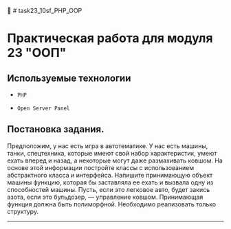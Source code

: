 🚀 # task23_10sf_PHP_OOP

# Практическая работа для модуля 23 "ООП" 

## Используемые технологии

* `PHP`

* `Open Server Panel`

## Постановка задания.

Предположим, у нас есть игра в автотематике. У нас есть машины, танки, спецтехника, которые имеют свой набор характеристик, умеют ехать вперед и назад, а некоторые могут даже размахивать ковшом. На основе этой информации постройте классы с использованием абстрактного класса и интерфейса. Напишите принимающую объект машины функцию, которая бы заставляла ее ехать и вызвала одну из способностей машины. Пусть, если это легковое авто, будет закись азота, если это бульдозер, — управление ковшом. Принимающая функция должна быть полиморфной. Необходимо реализовать только структуру.

---